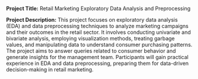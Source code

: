 **Project Title:** Retail Marketing Exploratory Data Analysis and Preprocessing

**Project Description:**
This project focuses on exploratory data analysis (EDA) and data preprocessing techniques to analyze marketing campaigns and their outcomes in the retail sector. It involves conducting univariate and bivariate analysis, employing visualization methods, treating garbage values, and manipulating data to understand consumer purchasing patterns. The project aims to answer queries related to consumer behavior and generate insights for the management team. Participants will gain practical experience in EDA and data preprocessing, preparing them for data-driven decision-making in retail marketing.
